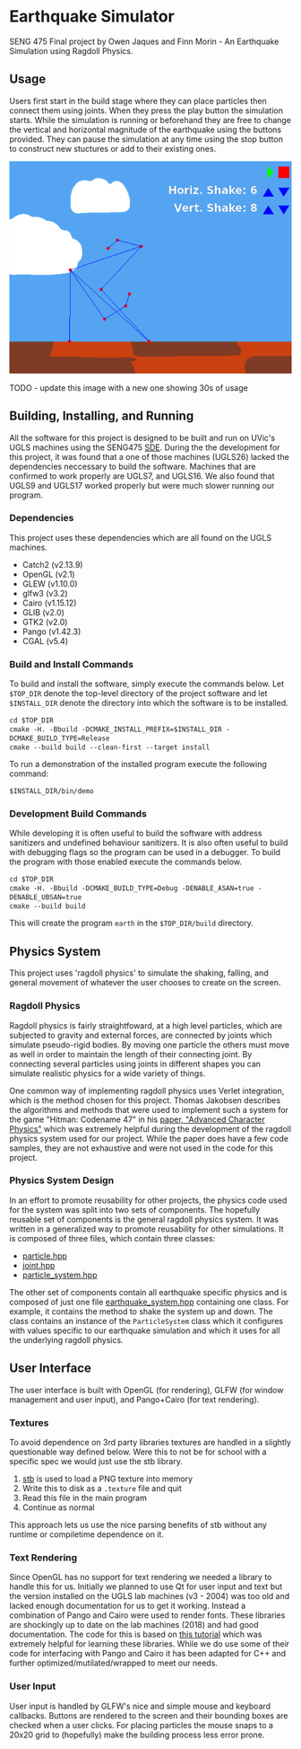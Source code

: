 # Earthquake Simulator
SENG 475 Final project by Owen Jaques and Finn Morin - An Earthquake Simulation using Ragdoll Physics.

## Usage
Users first start in the build stage where they can place particles then connect them using joints. When they press the play button the simulation
starts. While the simulation is running or beforehand they are free to change the vertical and horizontal magnitude of the earthquake using the
buttons provided. They can pause the simulation at any time using the stop button to construct new stuctures or add to their existing ones.

![fun earthquake simulation image](/img/lol.gif)

TODO - update this image with a new one showing 30s of usage

## Building, Installing, and Running
All the software for this project is designed to be built and run on UVic's UGLS machines using the SENG475
[SDE](https://ece.engr.uvic.ca/~frodo/courses/cpp/#sde). During the the development for this project, it was found that a one of those machines
(UGLS26) lacked the dependencies neccessary to build the software. Machines that are confirmed to work properly are UGLS7, and UGLS16. We also found
that UGLS9 and UGLS17 worked properly but were much slower running our program.

### Dependencies
This project uses these dependencies which are all found on the UGLS machines.

- Catch2 (v2.13.9)
- OpenGL (v2.1)
- GLEW (v1.10.0)
- glfw3 (v3.2)
- Cairo (v1.15.12)
- GLIB (v2.0)
- GTK2 (v2.0)
- Pango (v1.42.3)
- CGAL (v5.4)

### Build and Install Commands
To build and install the software, simply execute the commands below. Let `$TOP_DIR` denote the top-level directory of the project software and let
`$INSTALL_DIR` denote the directory into which the software is to be installed.

```
cd $TOP_DIR
cmake -H. -Bbuild -DCMAKE_INSTALL_PREFIX=$INSTALL_DIR -DCMAKE_BUILD_TYPE=Release
cmake --build build --clean-first --target install
```

To run a demonstration of the installed program execute the following command:

```
$INSTALL_DIR/bin/demo
```

### Development Build Commands
While developing it is often useful to build the software with address sanitizers and undefined behaviour sanitizers. It is also often useful to
build with debugging flags so the program can be used in a debugger. To build the program with those enabled execute the commands below.

```
cd $TOP_DIR
cmake -H. -Bbuild -DCMAKE_BUILD_TYPE=Debug -DENABLE_ASAN=true -DENABLE_UBSAN=true
cmake --build build
```

This will create the program `earth` in the `$TOP_DIR/build` directory.

## Physics System
This project uses 'ragdoll physics' to simulate the shaking, falling, and general movement of whatever the user chooses to create on the screen.

### Ragdoll Physics
Ragdoll physics is fairly straightfoward, at a high level particles, which are subjected to gravity and external forces, are connected by joints
which simulate pseudo-rigid bodies. By moving one particle the others must move as well in order to maintain the length of their connecting joint. By
connecting several particles using joints in different shapes you can simulate realistic physics for a wide variety of things. 

One common way of implementing ragdoll physics uses Verlet integration, which is the method chosen for this project. Thomas Jakobsen describes the
algorithms and methods that were used to implement such a system for the game "Hitman: Codename 47" in his
[paper, "Advanced Character Physics"](http://graphics.cs.cmu.edu/nsp/course/15-869/2006/papers/jakobsen.htm) which was extremely helpful during the
development of the ragdoll physics system used for our project. While the paper does have a few code samples, they are not exhaustive and were not
used in the code for this project.

### Physics System Design
In an effort to promote reusability for other projects, the physics code used for the system was split into two sets of components. The hopefully
reusable set of components is the general ragdoll physics system. It was written in a generalized way to promote reusability for other simulations.
It is composed of three files, which contain three classes:
- [particle.hpp](/include/particle.hpp)
- [joint.hpp](/include/joint.hpp)
- [particle_system.hpp](/include/particle_system.hpp)

The other set of components contain all earthquake specific physics and is composed of just one file
[earthquake_system.hpp](/include/earthquake_system.hpp) containing one class. For example, it contains the method to shake the system up and down.
The class contains an instance of the `ParticleSystem` class which it configures with values specific to our earthquake simulation and which it uses
for all the underlying ragdoll physics.

## User Interface
The user interface is built with OpenGL (for rendering), GLFW (for window management and user input), and Pango+Cairo (for text rendering).

### Textures
To avoid dependence on 3rd party libraries textures are handled in a slightly questionable way defined below. Were this to not be for school with a
specific spec we would just use the stb library.
1.  [stb](https://github.com/nothings/stb/blob/master/stb_image.h) is used to load a PNG texture into memory
2.  Write this to disk as a `.texture` file and quit
3.  Read this file in the main program
4.  Continue as normal

This approach lets us use the nice parsing benefits of stb without any runtime or compiletime dependence on it.

### Text Rendering
Since OpenGL has no support for text rendering we needed a library to handle this for us. Initially we planned to use Qt for user input and text but
the version installed on the UGLS lab machines (v3 - 2004) was too old and lacked enough documentation for us to get it working. Instead a
combination of Pango and Cairo were used to render fonts. These libraries are shockingly up to date on the lab machines (2018) and had good
documentation. The code for this is based on [this tutorial](https://dthompson.us/font-rendering-in-opengl-with-pango-and-cairo.html) which was
extremely helpful for learning these libraries. While we do use some of their code for interfacing with Pango and Cairo it has been adapted for C++
and further optimized/mutilated/wrapped to meet our needs.

### User Input
User input is handled by GLFW's nice and simple mouse and keyboard callbacks. Buttons are rendered to the screen and their bounding boxes are checked
when a user clicks. For placing particles the mouse snaps to a 20x20 grid to (hopefully) make the building process less error prone.
